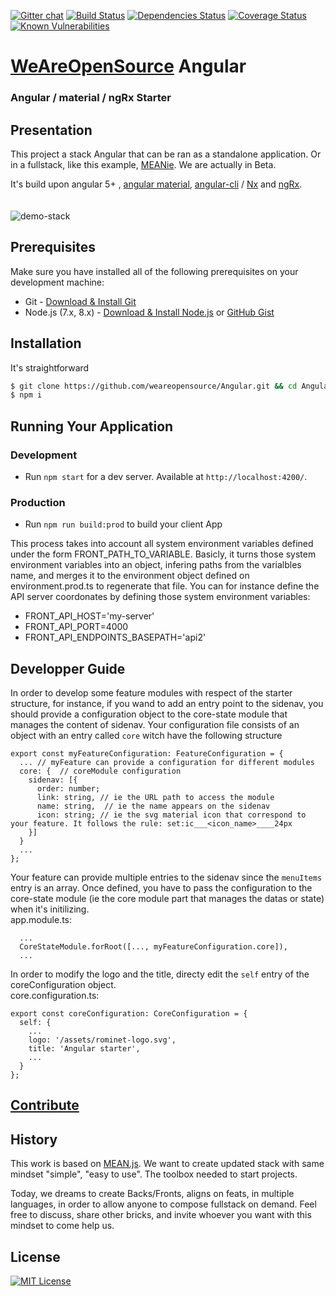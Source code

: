 [![Gitter chat](https://badges.gitter.im/gitterHQ/gitter.png)](https://gitter.im/weareopensource?utm_source=share-link&utm_medium=link&utm_campaign=share-link)
[![Build Status](https://travis-ci.org/weareopensource/angular.svg?branch=master)](https://travis-ci.org/weareopensource/angular)
[![Dependencies Status](https://david-dm.org/weareopensource/angular.svg)](https://david-dm.org/weareopensourceangularnode)
[![Coverage Status](https://coveralls.io/repos/weareopensource/angular/badge.svg?branch=master&service=github)](https://coveralls.io/github/weareopensource/angular?branch=master)
[![Known Vulnerabilities](https://snyk.io/test/github/weareopensource/angular/badge.svg)](https://snyk.io/test/github/weareopensource/angular)



# [WeAreOpenSource](https://weareopensource.me) Angular

### Angular / material / ngRx Starter

## Presentation
This project a stack Angular that can be ran as a standalone application. Or in a fullstack, like this example, [MEANie](https://github.com/weareopensource/MEANie). We are actually in Beta.

It's build upon angular 5+ , [angular material](https://github.com/angular/material2), [angular-cli](https://github.com/angular/angular-cli) / [Nx](https://github.com/nrwl/nx) and [ngRx](https://github.com/ngrx).
<br><br><br>
![demo-stack](https://raw.githubusercontent.com/weareopensource/Angular/assets/screenshot.png)

## Prerequisites
Make sure you have installed all of the following prerequisites on your development machine:
* Git - [Download & Install Git](https://git-scm.com/downloads)
* Node.js (7.x, 8.x) - [Download & Install Node.js](https://nodejs.org/en/download/) or [GitHub Gist](https://gist.github.com/isaacs/579814)

## Installation
It's straightforward
```bash
$ git clone https://github.com/weareopensource/Angular.git && cd Angular
$ npm i
```

## Running Your Application

### Development
* Run `npm start` for a dev server. Available at `http://localhost:4200/`.

### Production
* Run `npm run build:prod` to build your client App

This process takes into account all system environment variables defined under the form FRONT_PATH_TO_VARIABLE. Basicly, it turns those system environment variables into an object, infering paths from the varialbles name, and merges it to the environment object defined on environment.prod.ts to regenerate that file. You can for instance define the API server coordonates by defining those system environment variables:

-  FRONT_API_HOST='my-server'
-  FRONT_API_PORT=4000
-  FRONT_API_ENDPOINTS_BASEPATH='api2'

<!--
## Running unit tests
Run `npm run test` to execute the unit tests via [Karma](https://karma-runner.github.io).

## Running end-to-end tests
Run `npm run e2e` to execute the end-to-end tests via [Protractor](http://www.protractortest.org/).
Before running the tests make sure you are serving the app via `ng serve`.
-->

## Developper Guide
In order to develop some feature modules with respect of the starter structure, for instance, if you wand to add an entry point to the sidenav, you should provide a configuration object to the core-state module that manages the content of sidenav. Your configuration file consists of an object with an entry called `core` witch have the following structure
```
export const myFeatureConfiguration: FeatureConfiguration = {
  ... // myFeature can provide a configuration for different modules
  core: {  // coreModule configuration
    sidenav: [{
      order: number;
      link: string, // ie the URL path to access the module
      name: string,  // ie the name appears on the sidenav
      icon: string; // ie the svg material icon that correspond to your feature. It follows the rule: set:ic___<icon_name>____24px
    }]
  }
  ...
};
```

Your feature can provide multiple entries to the sidenav since the `menuItems` entry is an array.
Once defined, you have to pass the configuration to the core-state module (ie the core module part that manages the datas or state) when it's initilizing.
<br>
app.module.ts:
```
  ...
  CoreStateModule.forRoot([..., myFeatureConfiguration.core]),
  ...
```

In order to modify the logo and the title, directy edit the `self` entry of the coreConfiguration object.
<br>
core.configuration.ts:
```
export const coreConfiguration: CoreConfiguration = {
  self: {
    ...
    logo: '/assets/rominet-logo.svg',
    title: 'Angular starter',
    ...
  }
};
```

## [Contribute](CONTRIBUTING.md)

## History

This work is based on [MEAN.js](http://meanjs.org). We want to create updated stack with same mindset "simple", "easy to use". The toolbox needed to start projects.

Today, we dreams to create Backs/Fronts, aligns on feats, in multiple languages, in order to allow anyone to compose fullstack on demand. Feel free to discuss, share other bricks, and invite whoever you want with this mindset to come help us.

## License
[![MIT License](https://img.shields.io/badge/license-MIT-blue.svg?style=flat)](/LICENSE.md)
